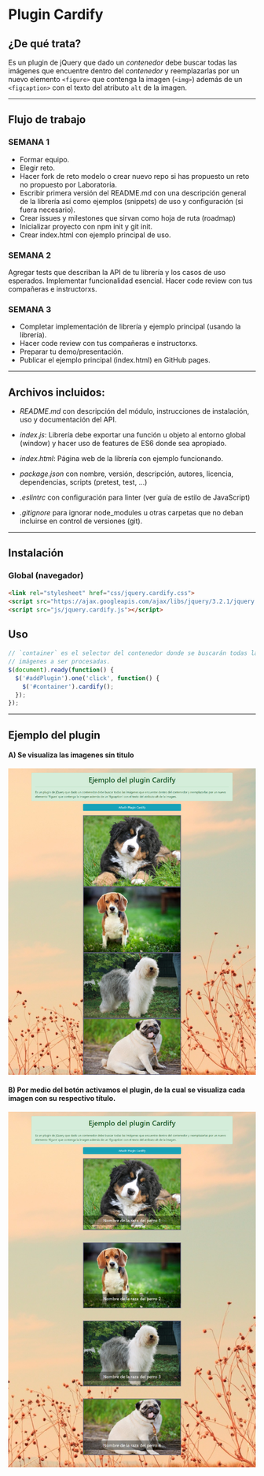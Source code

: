 # Plugin Cardify

## ¿De qué trata?

Es un plugin de jQuery que dado un _contenedor_ debe buscar todas las
imágenes que encuentre dentro del _contenedor_ y reemplazarlas por un nuevo
elemento `<figure>` que contenga la imagen (`<img>`) además de un `<figcaption>`
con el texto del atributo `alt` de la imagen.

***

## Flujo de trabajo

### SEMANA 1

* Formar equipo.
* Elegir reto.
* Hacer fork de reto modelo o crear nuevo repo si has propuesto un reto no propuesto por Laboratoria.
* Escribir primera versión del README.md con una descripción general de la librería así como ejemplos (snippets) de uso y configuración (si fuera necesario).
* Crear issues y milestones que sirvan como hoja de ruta (roadmap)
* Inicializar proyecto con npm init y git init.
* Crear index.html con ejemplo principal de uso.

### SEMANA 2

Agregar tests que describan la API de tu librería y los casos de uso esperados.
Implementar funcionalidad esencial.
Hacer code review con tus compañeras e instructorxs.

### SEMANA 3

* Completar implementación de librería y ejemplo principal (usando la librería).
* Hacer code review con tus compañeras e instructorxs.
* Preparar tu demo/presentación.
* Publicar el ejemplo principal (index.html) en GitHub pages.

***
## Archivos incluidos:

* _README.md_ con descripción del módulo, instrucciones de instalación, uso y documentación del API.

* _index.js_: Librería debe exportar una función u objeto al entorno global (window) y hacer uso de features de ES6 donde sea apropiado.

* _index.html_: Página web de la librería con ejemplo funcionando.

* _package.json_ con nombre, versión, descripción, autores, licencia, dependencias, scripts (pretest, test, ...)

* _.eslintrc_ con configuración para linter (ver guía de estilo de JavaScript)

* _.gitignore_ para ignorar node_modules u otras carpetas que no deban incluirse en control de versiones (git).

***

## Instalación

### Global (navegador)

```html
<link rel="stylesheet" href="css/jquery.cardify.css">
<script src="https://ajax.googleapis.com/ajax/libs/jquery/3.2.1/jquery.min.js"></script>
<script src="js/jquery.cardify.js"></script>
```

## Uso

```js
// `container` es el selector del contenedor donde se buscarán todas las
// imágenes a ser procesadas.
$(document).ready(function() {
  $('#addPlugin').one('click', function() {
    $('#container').cardify();
  });
});
```

*** 

## Ejemplo del plugin

#### A) Se visualiza las imagenes sin titulo 

![imagen1](public/assets/docs/sinPlugin.png)

#### B) Por medio del botón activamos el plugin, de la cual se visualiza cada imagen con su respectivo título.

![imagen2](public/assets/docs/conPlugin.png)
